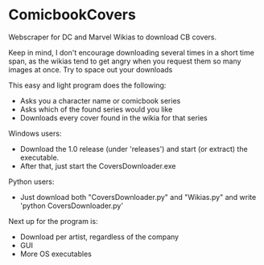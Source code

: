 # ComicbookCovers
Webscraper for DC and Marvel Wikias to download CB covers.

Keep in mind, I don't encourage downloading several times in a short time span, as the wikias tend to get angry when you request them so many images at once.
Try to space out your downloads

This easy and light program does the following:
* Asks you a character name or comicbook series
* Asks which of the found series would you like
* Downloads every cover found in the wikia for that series

Windows users:
* Download the 1.0 release (under 'releases') and start (or extract) the executable.
* After that, just start the CoversDownloader.exe

Python users:
* Just download both "CoversDownloader.py" and "Wikias.py" and write 'python CoversDownloader.py'

Next up for the program is:
* Download per artist, regardless of the company
* GUI
* More OS executables